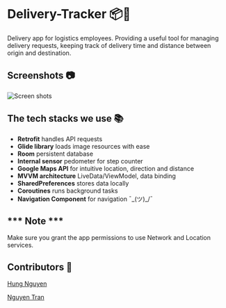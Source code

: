 # Delivery-Tracker 📦🏃
Delivery app for logistics employees. Providing a useful tool for managing delivery requests, keeping track of delivery time and distance between origin and destination.

## Screenshots :camera:
![Screen shots](https://i.imgur.com/hb5EUOo.png)

## The tech stacks we use :books:	
* __Retrofit__ handles API requests
* __Glide library__ loads image resources with ease
* __Room__ persistent database
* __Internal sensor__ pedometer for step counter
* __Google Maps API__ for intuitive location, direction and distance
* __MVVM architecture__ LiveData/ViewModel, data binding
* __SharedPreferences__ stores data locally
* __Coroutines__ runs background tasks
* __Navigation Component__ for navigation ¯\_(ツ)_/¯

## *** Note ***
Make sure you grant the app permissions to use Network and Location services.

## Contributors :handshake:
[Hung Nguyen](https://github.com/Harrisonnguyen1210)

[Nguyen Tran](https://github.com/nguyenkevtran)

